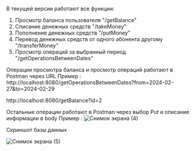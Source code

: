 В текущей версии работают все функции:

1) Просмотр баланса пользователя
  "/getBalance"
2) Списание денежных средств
   "/takeMoney"
3) Пополнение денежных средств
   "/putMoney"
4)  Перевод денежных средств от одного абонента другому
   "/transferMoney"
5) Просмотр операций за выбранный период
   "/getOperationsBetweenDates"

Операции просмотра баланса и просмотр операций работают в Postman через URL
Пример :
http://localhost:8080/getOperationsBetweenDates?from=2024-02-27&to=2024-02-29


http://localhost:8080/getBalance?id=2

Остальные операции работают в Postman через выбор Put и описание информации в body
Пример :
![Снимок экрана (4)](https://github.com/MakaroffDima/myfinalproject/assets/126796029/d0a8f1fd-899f-4906-b77c-89159daa6d2b)

Скриншот базы данных


![Снимок экрана (5)](https://github.com/MakaroffDima/myfinalproject/assets/126796029/d783c998-6c1d-4ad9-bafb-b090de499db0)

